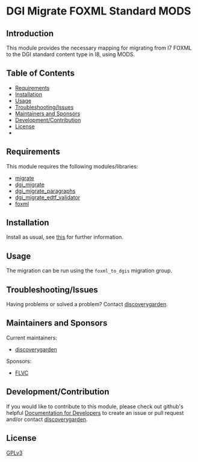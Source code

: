 # DGI Migrate FOXML Standard MODS

## Introduction

This module provides the necessary mapping for migrating from I7 FOXML to the DGI standard content type in I8, using MODS.

## Table of Contents

* [Requirements](#requirements)
* [Installation](#installation)
* [Usage](#usage)
* [Troubleshooting/Issues](#troubleshootingissues)
* [Maintainers and Sponsors](#maintainers-and-sponsors)
* [Development/Contribution](#developmentcontribution)
* [License](#license)
*
## Requirements

This module requires the following modules/libraries:

* [migrate](https://www.drupal.org/project/migrate)
* [dgi_migrate](https://www.drupal.org/discoverygarden/dgi_migrate)
* [dgi_migrate_paragraphs](https://github.com/discoverygarden/dgi_migrate/tree/2.x/modules/dgi_migrate_paragraphs)
* [dgi_migrate_edtf_validator](https://github.com/discoverygarden/dgi_migrate/tree/2.x/modules/dgi_migrate_edtf_validator)
* [foxml](https://github.com/discoverygarden/foxml)

## Installation

Install as usual, see
[this](https://drupal.org/documentation/install/modules-themes/modules-8) for
further information.

## Usage

The migration can be run using the `foxml_to_dgis` migration group.

## Troubleshooting/Issues

Having problems or solved a problem? Contact
[discoverygarden](http://support.discoverygarden.ca).

## Maintainers and Sponsors

Current maintainers:

* [discoverygarden](http://www.discoverygarden.ca)

Sponsors:
* [FLVC]()

## Development/Contribution

If you would like to contribute to this module, please check out github's helpful
[Documentation for Developers](https://docs.github.com/en/get-started/quickstart/contributing-to-projects) to create an issue or pull request and/or
contact [discoverygarden](http://support.discoverygarden.ca).

## License

[GPLv3](http://www.gnu.org/licenses/gpl-3.0.txt)
